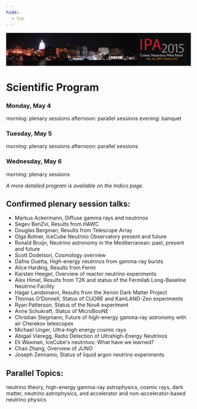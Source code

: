```yaml
---
hide:
  - toc
---
```


![IPA 2015](IPA2015_web_banner_1118x200_0128152.png)

# Scientific Program

 
### Monday, May 4
morning: plenary sessions
afternoon: parallel sessions
evening: banquet
 
### Tuesday, May 5
morning: plenary sessions
afternoon: parallel sessions
 
### Wednesday, May 6
morning: plenary sessions
 
*A more detailed program is available on the Indico page.*
 
## Confirmed plenary session talks: 
- Markus Ackermann, Diffuse gamma rays and neutrinos
- Segev BenZvi, Results from HAWC
- Douglas Bergman, Results from Telescope Array
- Olga Botner, IceCube Neutrino Observatory present and future
- Ronald Bruijn, Neutrino astronomy in the Mediterranean: past, present and future
- Scott Dodelson, Cosmology overview
- Dafne Guetta, High-energy neutrinos from gamma-ray bursts
- Alice Harding, Results from Fermi
- Karsten Heeger, Overview of reactor neutrino experiments
- Alex Himel, Results from T2K and status of the Fermilab Long-Baseline Neutrino Facility
- Hagar Landsmann, Results from the Xenon Dark Matter Project 
- Thomas O’Donnell, Status of CUORE and KamLAND-Zen experiments
- Ryan Patterson, Status of the NovA experiment
- Anne Schukraft, Status of MicroBooNE
- Christian Stegmann, Future of high-energy gamma-ray astronomy with air Cherekov telescopes
- Michael Unger, Ultra-high energy cosmic rays 
- Abigail Vieregg, Radio Detection of Ultrahigh-Energy Neutrinos
- Eli Waxman, IceCube's neutrinos: What have we learned? 
- Chao Zhang, Overview of JUNO
- Joseph Zennamo, Status of liquid argon neutrino experiments

## Parallel Topics: 
neutrino theory, high-energy gamma-ray astrophysics, cosmic rays, dark matter, neutrino astrophysics, and accelerator and non-accelerator-based neutrino physics
